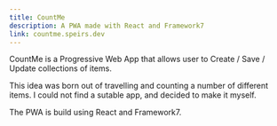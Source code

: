 ```yaml
---
title: CountMe
description: A PWA made with React and Framework7
link: countme.speirs.dev
---
```

CountMe is a Progressive Web App that allows user to Create / Save / Update collections of items.

This idea was born out of travelling and counting a number of different items. I could not find a sutable app, and decided to make it myself.

The PWA is build using React and Framework7.

